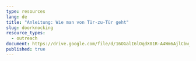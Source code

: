 ```yaml
---
type: resources
lang: de
title: "Anleitung: Wie man von Tür-zu-Tür geht"
slug: doorknocking
resource_types:
  - outreach
document: https://drive.google.com/file/d/16OGalI6lOqdX01R-A4Wm6AjlCbw_RZNT/view?usp=sharing
published: true
---
```

